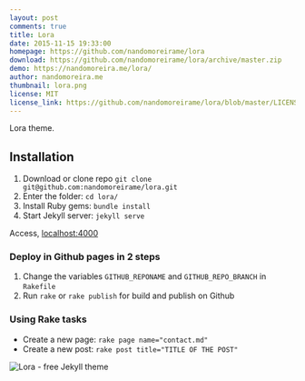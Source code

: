 ```yaml
---
layout: post
comments: true
title: Lora
date: 2015-11-15 19:33:00
homepage: https://github.com/nandomoreirame/lora
download: https://github.com/nandomoreirame/lora/archive/master.zip
demo: https://nandomoreira.me/lora/
author: nandomoreira.me
thumbnail: lora.png
license: MIT
license_link: https://github.com/nandomoreirame/lora/blob/master/LICENSE
---
```


Lora theme.

## Installation

1. Download or clone repo `git clone git@github.com:nandomoreirame/lora.git`
2. Enter the folder: `cd lora/`
3. Install Ruby gems: `bundle install`
4. Start Jekyll server: `jekyll serve`

Access, [localhost:4000](https://localhost:4000/)

### Deploy in Github pages in 2 steps

1. Change the variables `GITHUB_REPONAME` and `GITHUB_REPO_BRANCH` in
  `Rakefile`
2. Run `rake` or `rake publish` for build and publish on Github

### Using Rake tasks

* Create a new page: `rake page name="contact.md"`
* Create a new post: `rake post title="TITLE OF THE POST"`

![Lora - free Jekyll theme](https://raw.githubusercontent.com/nandomoreirame/lora/master/screenshot.png)
